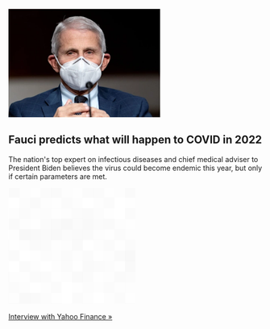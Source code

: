 
![Fauci predicts what will happen to COVID in 2022](./20220120115843.png)
## Fauci predicts what will happen to COVID in 2022

The nation's top expert on infectious diseases and chief medical adviser to President Biden believes the virus could become endemic this year, but only if certain parameters are met.

![pic](../square_bg.png)

[Interview with Yahoo Finance »](https://www.yahoo.com/finance/news/fauci-worst-case-scenario-for-2022-is-variant-that-eludes-vaccine-protection-194015191.html)
